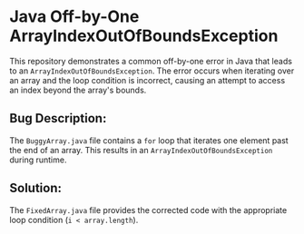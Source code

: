 # Java Off-by-One ArrayIndexOutOfBoundsException

This repository demonstrates a common off-by-one error in Java that leads to an `ArrayIndexOutOfBoundsException`.  The error occurs when iterating over an array and the loop condition is incorrect, causing an attempt to access an index beyond the array's bounds.

## Bug Description:

The `BuggyArray.java` file contains a `for` loop that iterates one element past the end of an array. This results in an `ArrayIndexOutOfBoundsException` during runtime.

## Solution:

The `FixedArray.java` file provides the corrected code with the appropriate loop condition (`i < array.length`).